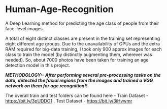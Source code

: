 # Human-Age-Recognition

A Deep Learning method for predicting the age class of people from their face-level images.

A total of eight distinct classes are present in the training set representing eight different age groups. Due to the unavailability of GPUs and the extra RAM required for big-data training, I took only 900 approx images for each class to train the model (by distinctly augmenting them, wherever was needed). So, about 7000 photos have been taken for training an age detection model in this project. 

***METHODOLOGY:- After performing several pre-processing tasks on the data, detected the facial regions from the images and trained a VGG network on them for age recognition!!*** 

The overall train and test folders can be found here - Train Dataset - https://bit.ly/3pUDDO1 , 
                                                       Test Dataset - https://bit.ly/3iHvwmr
